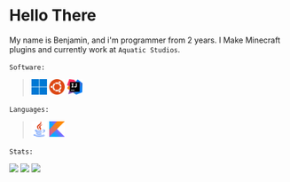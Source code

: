 # Hello There

My name is Benjamin, and i'm programmer from 2 years.
I Make Minecraft plugins and currently work at `Aquatic Studios`.

`Software:`
>
> <img width=28 height="auto" src="https://raw.githubusercontent.com/InitDev06/InitDev06/master/assets/windows-logo.png"/>
> <img width=28 height="auto" src="https://raw.githubusercontent.com/InitDev06/InitDev06/master/assets/ubuntu-logo.png"/>
> <img width=28 height="auto" src="https://raw.githubusercontent.com/InitDev06/InitDev06/master/assets/idea.png"/>

`Languages:`
>
> <img width=28 height="auto" src="https://raw.githubusercontent.com/InitDev06/InitDev06/master/assets/java.png"/>
> <img width=28 height="auto" src="https://raw.githubusercontent.com/InitDev06/InitDev06/master/assets/kotlin-logo.png"/>

`Stats:`

![](https://github-profile-summary-cards.vercel.app/api/cards/profile-details?username=InitDev06&theme=github_dark)
![](https://github-profile-summary-cards.vercel.app/api/cards/stats?username=InitDev06&theme=github_dark)
![](https://github-profile-summary-cards.vercel.app/api/cards/repos-per-language?username=InitDev06&theme=github_dark) 
